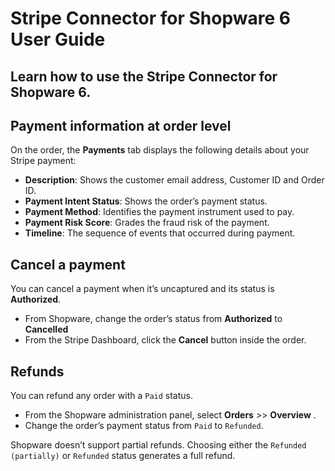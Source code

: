 # Stripe Connector for Shopware 6 User Guide

## Learn how to use the Stripe Connector for Shopware 6.

## Payment information at order level

On the order, the **Payments** tab displays the following details about your
Stripe payment:

- **Description**: Shows the customer email address, Customer ID and Order ID.
- **Payment Intent Status**: Shows the order’s payment status.
- **Payment Method**: Identifies the payment instrument used to pay.
- **Payment Risk Score**: Grades the fraud risk of the payment.
- **Timeline**: The sequence of events that occurred during payment.

## Cancel a payment

You can cancel a payment when it’s uncaptured and its status is **Authorized**.

- From Shopware, change the order’s status from **Authorized** to **Cancelled**
- From the Stripe Dashboard, click the **Cancel** button inside the order.

## Refunds

You can refund any order with a `Paid` status.

- From the Shopware administration panel, select **Orders** >> **Overview** .
- Change the order’s payment status from `Paid` to `Refunded`.

Shopware doesn’t support partial refunds. Choosing either the `Refunded
(partially)` or `Refunded` status generates a full refund.